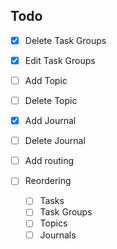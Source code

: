 ## Todo

- [x] Delete Task Groups
- [x] Edit Task Groups
- [ ] Add Topic
- [ ] Delete Topic
- [x] Add Journal
- [ ] Delete Journal
- [ ] Add routing

- [ ] Reordering
  - [ ] Tasks
  - [ ] Task Groups
  - [ ] Topics
  - [ ] Journals
